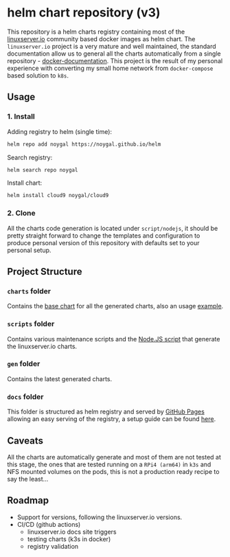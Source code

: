 # helm chart repository (v3)

This repository is a helm charts registry containing most of the [linuxserver.io](https://www.linuxserver.io/) community based docker images as helm chart. The `linuxserver.io` project is a very mature and well maintained, the standard documentation allow us to general all the charts automatically from a single repository - [docker-documentation](https://github.com/linuxserver/docker-documentation). This project is the result of my personal experience with converting my small home network from `docker-compose` based solution to `k8s`.

## Usage

### 1. Install

Adding registry to helm (single time):

```bash
helm repo add noygal https://noygal.github.io/helm
```

Search registry:

```bash
helm search repo noygal
```

Install chart:

```bash
helm install cloud9 noygal/cloud9
```

### 2. Clone

All the charts code generation is located under `script/nodejs`, it should be pretty straight forward to change the templates and configuration to produce personal version of this repository with defaults set to your personal setup.

## Project Structure

### `charts` folder

Contains the [base chart](https://noygal.github.com/helm/charts/base-chart) for all the generated charts, also an usage [example](https://noygal.github.com/helm/charts/example-dev-tools).

### `scripts` folder

Contains various maintenance scripts and the [Node.JS script](https://noygal.github.com/helm/scripts/nodejs) that generate the linuxserver.io charts.

### `gen` folder

Contains the latest generated charts.

### `docs` folder

This folder is structured as helm registry and served by [GitHub Pages](https://pages.github.com/) allowing an easy serving of the registry, a setup guide can be found [here](https://medium.com/@mattiaperi/create-a-public-helm-chart-repository-with-github-pages-49b180dbb417).

## Caveats

All the charts are automatically generate and most of them are not tested at this stage, the ones that are tested running on a `RPi4 (arm64)` in `k3s` and NFS mounted volumes on the pods, this is not a production ready recipe to say the least...

## Roadmap

- Support for versions, following the linuxserver.io versions.
- CI/CD (github actions)
  - linuxserver.io docs site triggers
  - testing charts (k3s in docker)
  - registry validation
